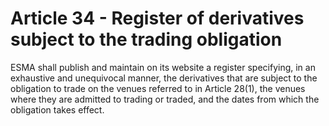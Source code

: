 # Article 34 - Register of derivatives subject to the trading obligation


ESMA shall publish and maintain on its website a register specifying, in an exhaustive and unequivocal manner, the derivatives that are subject to the obligation to trade on the venues referred to in Article 28(1), the venues where they are admitted to trading or traded, and the dates from which the obligation takes effect.
